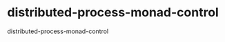 distributed-process-monad-control
=================================

distributed-process-monad-control
